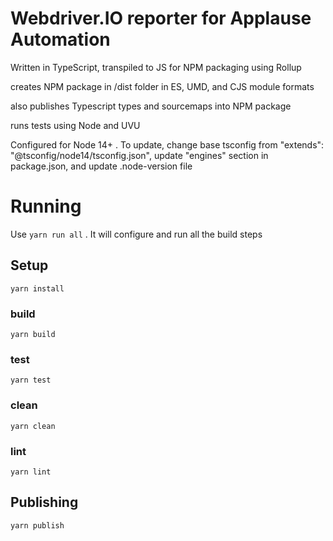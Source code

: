 # Webdriver.IO reporter for Applause Automation
Written in TypeScript, transpiled to JS for NPM packaging using Rollup

creates NPM package in /dist folder in ES, UMD, and CJS module formats

also publishes Typescript types and sourcemaps into NPM package

runs tests using Node and UVU

Configured for Node 14+ . To update, change base tsconfig from "extends": "@tsconfig/node14/tsconfig.json", update "engines" section in package.json, and update .node-version file

# Running 
Use `yarn run all` . It will configure and run all the build steps

## Setup

`yarn install`

### build

`yarn build`

### test

`yarn test`

### clean

`yarn clean`

### lint

`yarn lint`

## Publishing

`yarn publish`
